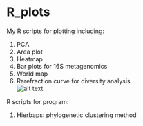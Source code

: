 # R_plots

My R scripts for plotting including:

1. PCA
2. Area plot
3. Heatmap
4. Bar plots for 16S metagenomics
5. World map
6. Rarefraction curve for diversity analysis <br>
![alt text](https://github.com/raymondkiu/R_scripts/blob/master/rarecurve.png)




R scripts for program:
1. Hierbaps: phylogenetic clustering method
